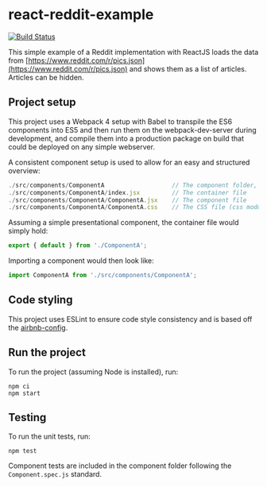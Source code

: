 # react-reddit-example
[![Build Status](https://travis-ci.org/fonsleenaars/react-reddit-example.svg?branch=master)](https://travis-ci.org/fonsleenaars/react-reddit-example)

This simple example of a Reddit implementation with ReactJS loads the data from [https://www.reddit.com/r/pics.json](https://www.reddit.com/r/pics.json) and shows them as a list of articles. Articles can be hidden.

## Project setup
This project uses a Webpack 4 setup with Babel to transpile the ES6 components into ES5 and then run them on the webpack-dev-server during development, and compile them into a production package on build that could be deployed on any simple webserver.

A consistent component setup is used to allow for an easy and structured overview:
```js
./src/components/ComponentA                   // The component folder, always capitalized
./src/components/ComponentA/index.jsx         // The container file
./src/components/ComponentA/ComponentA.jsx    // The component file
./src/components/ComponentA/ComponentA.css    // The CSS file (css modules are enabled)
```

Assuming a simple presentational component, the container file would simply hold:
```js
export { default } from './ComponentA';
```

Importing a component would then look like:
```js
import ComponentA from './src/components/ComponentA';
```

## Code styling
This project uses ESLint to ensure code style consistency and is based off the [airbnb-config](https://github.com/airbnb/javascript/tree/master/react).

## Run the project
To run the project (assuming Node is installed), run:
```
npm ci
npm start
```

## Testing
To run the unit tests, run:
```
npm test
```

Component tests are included in the component folder following the `Component.spec.js` standard.
